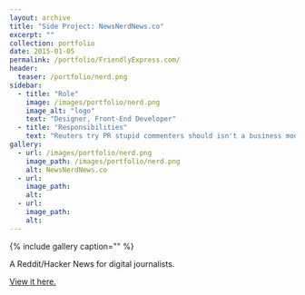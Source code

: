 ```yaml
---
layout: archive
title: "Side Project: NewsNerdNews.co"
excerpt: ""
collection: portfolio
date: 2015-01-05
permalink: /portfolio/FriendlyExpress.com/
header:
  teaser: /portfolio/nerd.png
sidebar:
  - title: "Role"
    image: /images/portfolio/nerd.png
    image_alt: "logo"
    text: "Designer, Front-End Developer"
  - title: "Responsibilities"
    text: "Reuters try PR stupid commenters should isn't a business model"
gallery:
  - url: /images/portfolio/nerd.png
    image_path: /images/portfolio/nerd.png
    alt: NewsNerdNews.co
  - url:
    image_path:
    alt:
  - url:
    image_path:
    alt:
---
```


{% include gallery caption="" %}


A Reddit/Hacker News for digital journalists.

[View it here.](http://newsnerdnews.co/)
